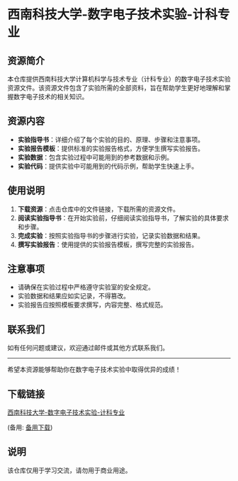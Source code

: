# 西南科技大学-数字电子技术实验-计科专业

## 资源简介

本仓库提供西南科技大学计算机科学与技术专业（计科专业）的数字电子技术实验资源文件。该资源文件包含了实验所需的全部资料，旨在帮助学生更好地理解和掌握数字电子技术的相关知识。

## 资源内容

- **实验指导书**：详细介绍了每个实验的目的、原理、步骤和注意事项。
- **实验报告模板**：提供标准的实验报告格式，方便学生撰写实验报告。
- **实验数据**：包含实验过程中可能用到的参考数据和示例。
- **实验代码**：提供实验中可能用到的代码示例，帮助学生快速上手。

## 使用说明

1. **下载资源**：点击仓库中的文件链接，下载所需的资源文件。
2. **阅读实验指导书**：在开始实验前，仔细阅读实验指导书，了解实验的具体要求和步骤。
3. **完成实验**：按照实验指导书的步骤进行实验，记录实验数据和结果。
4. **撰写实验报告**：使用提供的实验报告模板，撰写完整的实验报告。

## 注意事项

- 请确保在实验过程中严格遵守实验室的安全规定。
- 实验数据和结果应如实记录，不得篡改。
- 实验报告应按照模板要求撰写，内容完整、格式规范。

## 联系我们

如有任何问题或建议，欢迎通过邮件或其他方式联系我们。

---

希望本资源能够帮助你在数字电子技术实验中取得优异的成绩！

## 下载链接
[西南科技大学-数字电子技术实验-计科专业](https://pan.quark.cn/s/0d6be9cc3008) 

(备用: [备用下载](https://pan.baidu.com/s/1l83BX8Z0qC6r40Hs0flKIg?pwd=1234))

## 说明

该仓库仅用于学习交流，请勿用于商业用途。
